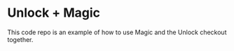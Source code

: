 # Unlock + Magic

This code repo is an example of how to use Magic and the Unlock checkout together.
